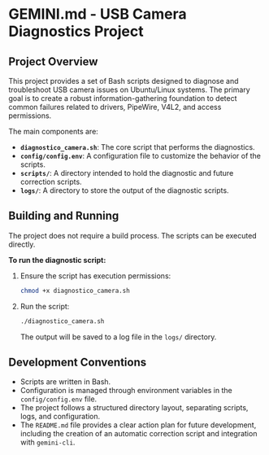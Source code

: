 # GEMINI.md - USB Camera Diagnostics Project

## Project Overview

This project provides a set of Bash scripts designed to diagnose and troubleshoot USB camera issues on Ubuntu/Linux systems. The primary goal is to create a robust information-gathering foundation to detect common failures related to drivers, PipeWire, V4L2, and access permissions.

The main components are:

*   **`diagnostico_camera.sh`**: The core script that performs the diagnostics.
*   **`config/config.env`**: A configuration file to customize the behavior of the scripts.
*   **`scripts/`**: A directory intended to hold the diagnostic and future correction scripts.
*   **`logs/`**: A directory to store the output of the diagnostic scripts.

## Building and Running

The project does not require a build process. The scripts can be executed directly.

**To run the diagnostic script:**

1.  Ensure the script has execution permissions:
    ```bash
    chmod +x diagnostico_camera.sh
    ```
2.  Run the script:
    ```bash
    ./diagnostico_camera.sh
    ```
    The output will be saved to a log file in the `logs/` directory.

## Development Conventions

*   Scripts are written in Bash.
*   Configuration is managed through environment variables in the `config/config.env` file.
*   The project follows a structured directory layout, separating scripts, logs, and configuration.
*   The `README.md` file provides a clear action plan for future development, including the creation of an automatic correction script and integration with `gemini-cli`.
